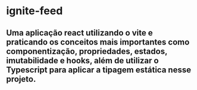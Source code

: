 # ignite-feed

## Uma aplicação react utilizando o vite e praticando os conceitos mais importantes como componentização, propriedades, estados, imutabilidade e hooks, além de utilizar o Typescript para aplicar a tipagem estática nesse projeto.
